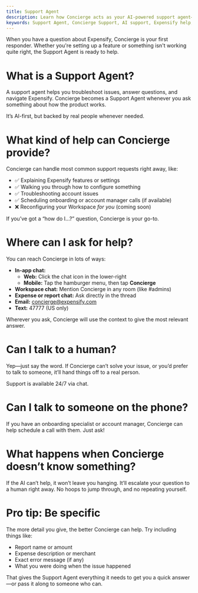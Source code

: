 ```yaml
---
title: Support Agent
description: Learn how Concierge acts as your AI-powered support agent—ready to answer questions, troubleshoot issues, and guide you through Expensify.
keywords: Support Agent, Concierge Support, AI support, Expensify help, troubleshoot Expensify, how to contact Concierge, schedule onboarding call
---
```

<div id="concierge-ai" markdown="1">

When you have a question about Expensify, Concierge is your first responder. Whether you're setting up a feature or something isn't working quite right, the Support Agent is ready to help.

# What is a Support Agent?

A support agent helps you troubleshoot issues, answer questions, and navigate Expensify. Concierge becomes a Support Agent whenever you ask something about how the product works.

It’s AI-first, but backed by real people whenever needed.

# What kind of help can Concierge provide?

Concierge can handle most common support requests right away, like:

- ✅ Explaining Expensify features or settings  
- ✅ Walking you through how to configure something  
- ✅ Troubleshooting account issues  
- ✅ Scheduling onboarding or account manager calls (if available)  
- ❌ Reconfiguring your Workspace *for you* (coming soon)

If you’ve got a “how do I…?” question, Concierge is your go-to.

# Where can I ask for help?

You can reach Concierge in lots of ways:

- **In-app chat:**  
  - **Web:** Click the chat icon in the lower-right  
  - **Mobile:** Tap the hamburger menu, then tap **Concierge**
- **Workspace chat:** Mention Concierge in any room (like #admins)  
- **Expense or report chat:** Ask directly in the thread  
- **Email:** concierge@expensify.com  
- **Text:** 47777 (US only)

Wherever you ask, Concierge will use the context to give the most relevant answer.

# Can I talk to a human?

Yep—just say the word. If Concierge can’t solve your issue, or you’d prefer to talk to someone, it’ll hand things off to a real person.

Support is available 24/7 via chat.

# Can I talk to someone on the phone?

If you have an onboarding specialist or account manager, Concierge can help schedule a call with them. Just ask!

# What happens when Concierge doesn’t know something?

If the AI can’t help, it won’t leave you hanging. It’ll escalate your question to a human right away. No hoops to jump through, and no repeating yourself.

# Pro tip: Be specific

The more detail you give, the better Concierge can help. Try including things like:
- Report name or amount
- Expense description or merchant
- Exact error message (if any)
- What you were doing when the issue happened

That gives the Support Agent everything it needs to get you a quick answer—or pass it along to someone who can.

</div>
